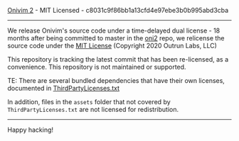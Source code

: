 [Onivim 2](https://v2.onivim.io) - MIT Licensed - c8031c9f86bb1a13cfd4e97ebe3b0b995abd3cba

---

We release Onivim's source code under a time-delayed dual license - 18 months after being committed to master in the [oni2](https://github.com/onivim/oni2) repo,
we relicense the source code under the [MIT License](https://opensource.org/licenses/MIT) (Copyright 2020 Outrun Labs, LLC)

This repository is tracking the latest commit that has been re-licensed, as a convenience. This repository is not maintained or supported.

TE: There are several bundled dependencies that have their own licenses, documented in [ThirdPartyLicenses.txt](./ThirdPartyLicenses.txt)

In addition, files in the `assets` folder that not covered by `ThirdPartyLicenses.txt` are not licensed for redistribution.

---

Happy hacking! 
